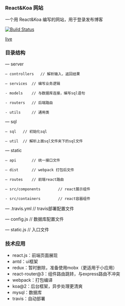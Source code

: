 ### React&Koa 网站
一个用 React&Koa 编写的网站，用于登录发布博客

[![Build Status](https://www.travis-ci.org/gatinul/My-Site.svg?branch=master)](https://travis-ci.org/gatinul/My-Site)

[live](http://gatinul.org:7001)

### 目录结构

— server 

	— controllers	// 解析输入，返回结果

	— services	// 编写业务逻辑
	
	- models	// 与数据库连接，编写sql语句

	- routers	// 后端路由

	- utils		// 通用类

— sql

	— sql	// 初始化sql

	— util	// 解析上面sql文件夹下的sql文件

— static

	— api		// 统一接口文件

	— dist		// webpack 打包后文件

	— routes 	// 前端react路由

	— src/components		// react展示组件

	- src/containers		// react容器组件

— .travis.yml 	// travis部署配置文件

— config.js	// 数据库配置文件

— static.js		// 入口文件

### 技术应用

- react.js：前端页面展现
- antd：ui框架
- redux：暂时删除，准备使用mobx（更适用于小应用）
- react-router@3：组件路由跳转，与express路由不冲突
- webpack：打包编译
- koa@2：后台框架，异步处理更清爽
- mysql：数据库
- travis：自动部署




​	
